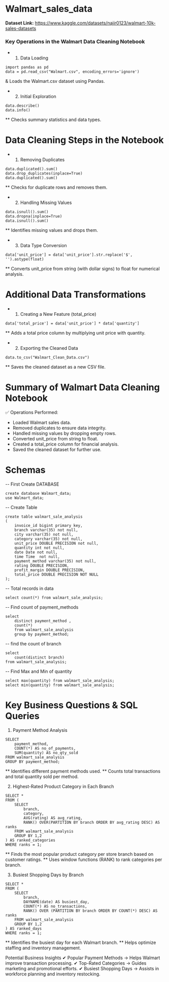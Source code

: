 # Walmart_sales_data

**Dataset Link:** https://www.kaggle.com/datasets/najir0123/walmart-10k-sales-datasets

###  Key Operations in the Walmart Data Cleaning Notebook

* 1. Data Loading
```
import pandas as pd
data = pd.read_csv("Walmart.csv", encoding_errors='ignore')
```
   & Loads the Walmart.csv dataset using Pandas.

* 2. Initial Exploration
```
data.describe()
data.info()
```
   ** Checks summary statistics and data types.

# Data Cleaning Steps in the Notebook

* 1. Removing Duplicates
```
data.duplicated().sum()
data.drop_duplicates(inplace=True)
data.duplicated().sum()
```
   ** Checks for duplicate rows and removes them.

* 2. Handling Missing Values
```
data.isnull().sum()
data.dropna(inplace=True)
data.isnull().sum()
```
   ** Identifies missing values and drops them.

* 3. Data Type Conversion
```
data['unit_price'] = data['unit_price'].str.replace('$', '').astype(float)
```
   ** Converts unit_price from string (with dollar signs) to float for numerical analysis.

# Additional Data Transformations

* 1. Creating a New Feature (total_price)
```
data['total_price'] = data['unit_price'] * data['quantity']
````
   ** Adds a total price column by multiplying unit price with quantity.

* 2. Exporting the Cleaned Data
```
data.to_csv("Walmart_Clean_Data.csv")
```
   ** Saves the cleaned dataset as a new CSV file.

# Summary of Walmart Data Cleaning Notebook
✅ Operations Performed:

* Loaded Walmart sales data.
* Removed duplicates to ensure data integrity.
* Handled missing values by dropping empty rows.
* Converted unit_price from string to float.
* Created a total_price column for financial analysis.
* Saved the cleaned dataset for further use.

# Schemas
-- First Create DATABASE
```
create database Walmart_data;
use Walmart_data;
```
-- Create Table
```
create table walmart_sale_analysis
(
	invoice_id bigint primary key,
    branch varchar(35) not null,
    city varchar(35) not null,
    category varchar(35) not null,
    unit_price DOUBLE PRECISION not null,
    quantity int not null,
    date Date not null,
    time Time  not null,
    payment_method varchar(35) not null,
    rating DOUBLE PRECISION,
    profit_margin DOUBLE PRECISION,
    total_price DOUBLE PRECISION NOT NULL
);
```

-- Total records in data
```
select count(*) from walmart_sale_analysis;
```

-- Find count of payment_methods
```
select 
	distinct payment_method ,
    count(*)
    from walmart_sale_analysis
    group by payment_method;
```
 
-- find the count of branch
```
select 
	count(distinct branch) 
from walmart_sale_analysis;
```

-- Find Max and Min of quantity 
```
select max(quantity) from walmart_sale_analysis;
select min(quantity) from walmart_sale_analysis;
```

# Key Business Questions & SQL Queries
1. Payment Method Analysis
```
SELECT 
    payment_method,
    COUNT(*) AS no_of_payments,
    SUM(quantity) AS no_qty_sold
FROM walmart_sale_analysis
GROUP BY payment_method;
```
   ** Identifies different payment methods used.
   ** Counts total transactions and total quantity sold per method.
  
2. Highest-Rated Product Category in Each Branch
```
SELECT * 
FROM (
    SELECT 
        branch,
        category,
        AVG(rating) AS avg_rating,
        RANK() OVER(PARTITION BY branch ORDER BY avg_rating DESC) AS ranks
    FROM walmart_sale_analysis
    GROUP BY 1,2
) AS ranked_categories
WHERE ranks = 1;
```
   ** Finds the most popular product category per store branch based on customer ratings.
   ** Uses window functions (RANK) to rank categories per branch.

3. Busiest Shopping Days by Branch
```
SELECT * 
FROM (
    SELECT 
        branch,
        DAYNAME(date) AS busiest_day,
        COUNT(*) AS no_transactions,
        RANK() OVER (PARTITION BY branch ORDER BY COUNT(*) DESC) AS ranks
    FROM walmart_sale_analysis
    GROUP BY 1,2
) AS ranked_days
WHERE ranks = 1;
```
   ** Identifies the busiest day for each Walmart branch.
   ** Helps optimize staffing and inventory management.

Potential Business Insights
✔ Popular Payment Methods → Helps Walmart improve transaction processing.
✔ Top-Rated Categories → Guides marketing and promotional efforts.
✔ Busiest Shopping Days → Assists in workforce planning and inventory restocking.
